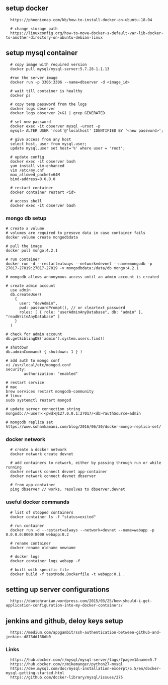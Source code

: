 ## setup docker
      https://phoenixnap.com/kb/how-to-install-docker-on-ubuntu-18-04
      
      # change storage path
      https://linuxconfig.org/how-to-move-docker-s-default-var-lib-docker-to-another-directory-on-ubuntu-debian-linux

## setup mysql container

      # copy image with required version
      docker pull mysql/mysql-server:5.7.28-1.1.13

      #run the server image
      docker run -p 3306:3306 --name=dbserver -d <image_id>

      # wait till container is healthy
      docker ps

      # copy temp password from the logs
      docker logs dbserver
      docker logs observer 2>&1 | grep GENERATED

      # set new password
      docker exec -it observer mysql -uroot -p
      mysql> ALTER USER 'root'@'localhost' IDENTIFIED BY ‘<new password>’;

      # give access from any host 
      select host, user from mysql.user;
      update mysql.user set host='%' where user = 'root';

      # update config
      docker exec -it observer bash
      yum install vim-enhanced
      vim /etc/my.cnf
      max_allowed_packet=64M
      bind-address=0.0.0.0

      # restart container
      docker container restart <id>

      # access shell 
      docker exec -it dbserver bash
      
### mongo db setup
    # create a volume
    # volumes are required to preseve data in case container fails
    docker volume create mongodbdata
    
    # pull the image
    docker pull mongo:4.2.1
    
    # run container
    docker run -d --restart=always --network=devnet --name=mongodb -p 27017-27019:27017-27019 -v mongodbdata:/data/db mongo:4.2.1
    
    # mongodb allows annonymous access until an admin account is created

    # create admin account
      use admin
      db.createUser(
        {
          user: "devAdmin",
          pwd: passwordPrompt(), // or cleartext password
          roles: [ { role: "userAdminAnyDatabase", db: "admin" }, "readWriteAnyDatabase" ]
        }
      )
    
    # check for admin account
    db.getSiblingDB('admin').system.users.find()

    # shutdown
    db.adminCommand( { shutdown: 1 } )

    # add auth to mongo conf
    vi /usr/local/etc/mongod.conf
    security:
            authorization: "enabled"
    
    # restart service
    # mac
    brew services restart mongodb-community
    # linux
    sudo systemctl restart mongod

    # update server connection string
    mongodb://<user>:<pwd>@127.0.0.1:27017/<db>?authSource=admin
    
    # mongodb replica set
    https://www.sohamkamani.com/blog/2016/06/30/docker-mongo-replica-set/
      
### docker network

      # create a docker network
      docker network create devnet
      
      # add containers to network, either by passing through run or while running
      docker network connect devnet app-container
      docker network connect devnet dbserver
      
      # from app-container
      ping dbserver // works, resolves to dbserver.devnet

### useful docker commands

      # list of stopped containers
      docker container ls -f "status=exited"
      
      # run container
      docker run -d --restart=always --network=devnet --name=webapp -p 0.0.0.0:8000:8000 webapp:0.2
      
      # rename container
      docker rename oldname newname
      
      # docker logs
      docker container logs webapp -f
      
      # built with specific file
      docker build -f testMode.Dockerfile -t webapp:0.1 .

## setting up server configurations
      https://dantehranian.wordpress.com/2015/03/25/how-should-i-get-application-configuration-into-my-docker-containers/
      
## jenkins and github, deloy keys setup
      https://medium.com/appgambit/ssh-authentication-between-github-and-jenkins-d873dd138db0

### Links

      https://hub.docker.com/r/mysql/mysql-server/tags/?page=1&name=5.7
      https://hub.docker.com/r/mikemanger/python27-mysql
      https://dev.mysql.com/doc/mysql-installation-excerpt/5.5/en/docker-mysql-getting-started.html
      https://github.com/docker-library/mysql/issues/275
      
